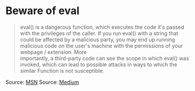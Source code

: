 # Beware of eval

> eval() is a dangerous function, which executes the code it's passed with the privileges of the caller. If you run eval() with a string that could be 
> affected by a malicious party, you may end up running malicious code on the user's machine with the permissions of your webpage / extension. More  
> importantly, a third-party code can see the scope in which eval() was invoked, which can lead to possible attacks in ways to which the similar 
> Function is not susceptible.

Source: [MSN](https://developer.mozilla.org/en-US/docs/Web/JavaScript/Reference/Global_Objects/eval)
Source: [Medium](https://medium.freecodecamp.org/google-publishes-a-javascript-style-guide-here-are-some-key-lessons-1810b8ad050b)
